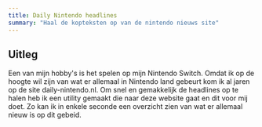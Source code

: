 ```yaml
---
title: Daily Nintendo headlines
summary: "Haal de kopteksten op van de nintendo nieuws site"
---
```


## Uitleg

Een van mijn hobby's is het spelen op mijn Nintendo Switch. Omdat ik op de hoogte wil zijn van wat er allemaal in Nintendo land gebeurt kom ik al jaren op de site daily-nintendo.nl.
Om snel en gemakkelijk de headlines op te halen heb ik een utility gemaakt die naar deze website gaat en dit voor mij doet. Zo kan ik in enkele seconde een overzicht zien van wat er allemaal nieuw is op dit gebeid.

<daily-nintendo-headlines></daily-nintendo-headlines>
